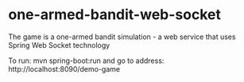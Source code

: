 # one-armed-bandit-web-socket
The game is a one-armed bandit simulation - a web service that uses Spring Web Socket technology

To run: mvn spring-boot:run
and go to address: http://localhost:8090/demo-game